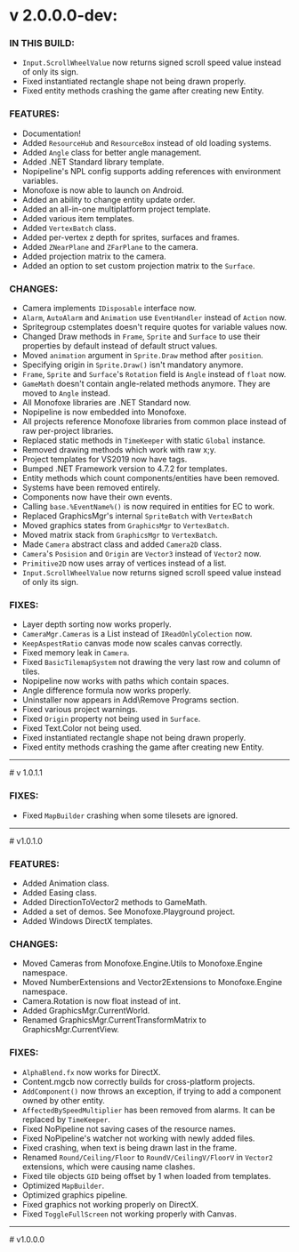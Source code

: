 # v 2.0.0.0-dev:

### IN THIS BUILD:

- `Input.ScrollWheelValue` now returns signed scroll speed value instead of only its sign. 
- Fixed instantiated rectangle shape not being drawn properly.
- Fixed entity methods crashing the game after creating new Entity.

### FEATURES:

- Documentation!
- Added `ResourceHub` and `ResourceBox` instead of old loading systems.
- Added `Angle` class for better angle management.
- Added .NET Standard library template.
- Nopipeline's NPL config supports adding references with environment variables.
- Monofoxe is now able to launch on Android.
- Added an ability to change entity update order.
- Added an all-in-one multiplatform project template.
- Added various item templates.
- Added `VertexBatch` class.
- Added per-vertex z depth for sprites, surfaces and frames.
- Added `ZNearPlane` and `ZFarPlane` to the camera.
- Added projection matrix to the camera.
- Added an option to set custom projection matrix to the `Surface`.

### CHANGES:

- Camera implements `IDisposable` interface now.
- `Alarm`, `AutoAlarm` and `Animation` use `EventHandler` instead of `Action` now.
- Spritegroup cstemplates doesn't require quotes for variable values now.
- Changed Draw methods in `Frame`, `Sprite` and `Surface` to use their properties by default instead of default struct values.
- Moved `animation` argument in `Sprite.Draw` method after `position`.
- Specifying origin in `Sprite.Draw()` isn't mandatory anymore. 
- `Frame`, `Sprite` and `Surface`'s `Rotation` field is `Angle` instead of `float` now.
- `GameMath` doesn't contain angle-related methods anymore. They are moved to `Angle` instead.
- All Monofoxe libraries are .NET Standard now.
- Nopipeline is now embedded into Monofoxe.
- All projects reference Monofoxe libraries from common place instead of raw per-project libraries.
- Replaced static methods in `TimeKeeper` with static `Global` instance.
- Removed drawing methods which work with raw x;y.
- Project templates for VS2019 now have tags.
- Bumped .NET Framework version to 4.7.2 for templates.
- Entity methods which count components/entities have been removed.
- Systems have been removed entirely.
- Components now have their own events.
- Calling `base.%EventName%()` is now required in entities for EC to work.
- Replaced GraphicsMgr's internal `SpriteBatch` with `VertexBatch`
- Moved graphics states from `GraphicsMgr` to `VertexBatch`.
- Moved matrix stack from `GraphicsMgr` to `VertexBatch`.
- Made `Camera` abstract class and added `Camera2D` class.
- `Camera`'s `Posision` and `Origin` are `Vector3` instead of `Vector2` now.
- `Primitive2D` now uses array of vertices instead of a list.
- `Input.ScrollWheelValue` now returns signed scroll speed value instead of only its sign.

### FIXES:

- Layer depth sorting now works properly.
- `CameraMgr.Cameras` is a List instead of `IReadOnlyColection` now.
- `KeepAspestRatio` canvas mode now scales canvas correctly.
- Fixed memory leak in `Camera`.
- Fixed `BasicTilemapSystem` not drawing the very last row and column of tiles.
- Nopipeline now works with paths which contain spaces.
- Angle difference formula now works properly.
- Uninstaller now appears in Add\Remove Programs section.
- Fixed various project warnings.
- Fixed `Origin` property not being used in `Surface`.
- Fixed Text.Color not being used.
- Fixed instantiated rectangle shape not being drawn properly.
- Fixed entity methods crashing the game after creating new Entity.

<hr/>
# v 1.0.1.1

### FIXES:

- Fixed `MapBuilder` crashing when some tilesets are ignored.

<hr/>
# v1.0.1.0

### FEATURES:

- Added Animation class.
- Added Easing class.
- Added DirectionToVector2 methods to GameMath.
- Added a set of demos. See Monofoxe.Playground project.
- Added Windows DirectX templates.

### CHANGES:

- Moved Cameras from Monofoxe.Engine.Utils to Monofoxe.Engine namespace.
- Moved NumberExtensions and Vector2Extensions to Monofoxe.Engine namespace.
- Camera.Rotation is now float instead of int.
- Added GraphicsMgr.CurrentWorld.
- Renamed GraphicsMgr.CurrentTransformMatrix to GraphicsMgr.CurrentView.

### FIXES:

- `AlphaBlend.fx` now works for DirectX.
- Content.mgcb now correctly builds for cross-platform projects.
- `AddComponent()` now throws an exception, if trying to add a component owned by other entity.
- `AffectedBySpeedMultiplier` has been removed from alarms. It can be replaced by `TimeKeeper`.
- Fixed NoPipeline not saving cases of the resource names.
- Fixed NoPipeline's watcher not working with newly added files.
- Fixed crashing, when text is being drawn last in the frame.
- Renamed `Round/Ceiling/Floor` to `RoundV/CeilingV/FloorV` in `Vector2` extensions, which were causing name clashes.
- Fixed tile objects `GID` being offset by 1 when loaded from templates.
- Optimized `MapBuilder`.
- Optimized graphics pipeline.
- Fixed graphics not working properly on DirectX.
- Fixed `ToggleFullScreen` not working properly with Canvas.

<hr/>
# v1.0.0.0



